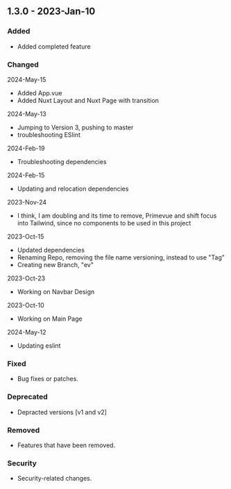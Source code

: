 ## 1.3.0 - 2023-Jan-10

### Added
- Added completed feature

### Changed
2024-May-15
- Added App.vue
- Added Nuxt Layout and Nuxt Page with transition

2024-May-13
- Jumping to Version 3, pushing to master
- troubleshooting ESlint

2024-Feb-19
- Troubleshooting dependencies

2024-Feb-15
- Updating and relocation dependencies

2023-Nov-24
- I think, I am doubling and its time to remove, Primevue and shift focus into Tailwind, since no components to be used in this project

2023-Oct-15
- Updated dependencies
- Renaming Repo, removing the file name versioning, instead to use "Tag"
- Creating new Branch, "ev"

2023-Oct-23
- Working on Navbar Design

2023-Oct-10
- Working on Main Page

2024-May-12
- Updating eslint

### Fixed
- Bug fixes or patches.

### Deprecated
- Depracted versions [v1 and v2]

### Removed
- Features that have been removed.

### Security
- Security-related changes.
